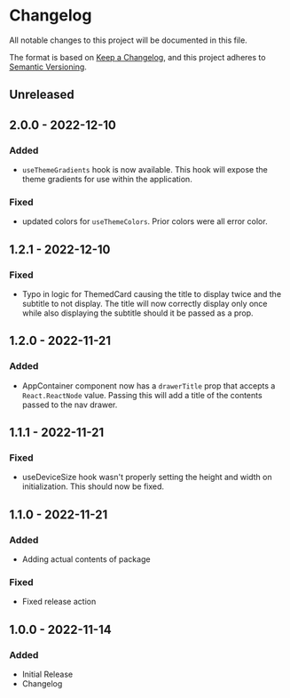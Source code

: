 # Changelog

All notable changes to this project will be documented in this file.

The format is based on [Keep a Changelog](https://keepachangelog.com/en/1.0.0/),
and this project adheres to [Semantic Versioning](https://semver.org/spec/v2.0.0.html).

## Unreleased

## 2.0.0 - 2022-12-10
### Added
- `useThemeGradients` hook is now available. This hook will expose the theme gradients for use within the application.

### Fixed
- updated colors for `useThemeColors`. Prior colors were all error color.

## 1.2.1 - 2022-12-10
### Fixed
- Typo in logic for ThemedCard causing the title to display twice and the subtitle to not display. The title will now correctly display only once while also displaying the subtitle should it be passed as a prop.

## 1.2.0 - 2022-11-21
### Added
- AppContainer component now has a `drawerTitle` prop that accepts a `React.ReactNode` value. Passing this will add a title of the contents passed to the nav drawer.

## 1.1.1 - 2022-11-21
### Fixed
- useDeviceSize hook wasn't properly setting the height and width on initialization. This should now be fixed.

## 1.1.0 - 2022-11-21
### Added
- Adding actual contents of package

### Fixed
- Fixed release action

## 1.0.0 - 2022-11-14
### Added
- Initial Release
- Changelog
